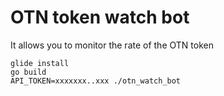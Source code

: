 # OTN token watch bot
It allows you to monitor the rate of the OTN token

```$bash
glide install
go build
API_TOKEN=xxxxxxx..xxx ./otn_watch_bot
```
